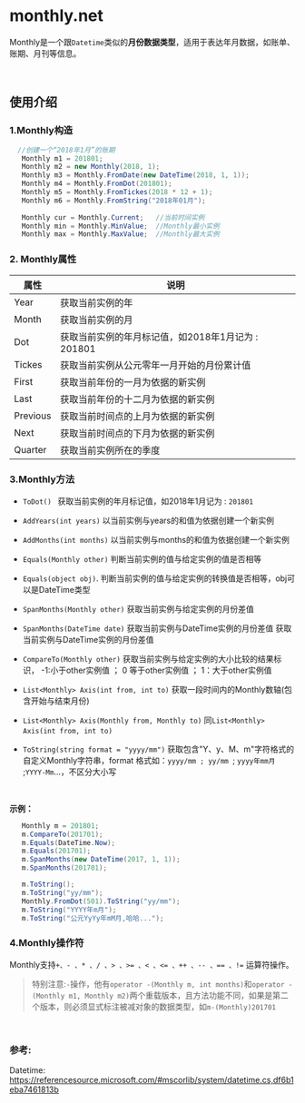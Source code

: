 # monthly.net
Monthly是一个跟`Datetime`类似的**月份数据类型**，适用于表达年月数据，如账单、账期、月刊等信息。

<br/>

## 使用介绍

### 1.Monthly构造
```c#
  //创建一个“2018年1月”的账期
   Monthly m1 = 201801;
   Monthly m2 = new Monthly(2018, 1);
   Monthly m3 = Monthly.FromDate(new DateTime(2018, 1, 1));
   Monthly m4 = Monthly.FromDot(201801);
   Monthly m5 = Monthly.FromTickes(2018 * 12 + 1);
   Monthly m6 = Monthly.FromString("2018年01月");
   
   Monthly cur = Monthly.Current;	//当前时间实例
   Monthly min = Monthly.MinValue;	//Monthly最小实例
   Monthly max = Monthly.MaxValue;	//Monthly最大实例
```

### 2. Monthly属性
|  属性    |   说明   |
| ---- | ---- |
| Year | 获取当前实例的年 |
| Month | 获取当前实例的月 |
| Dot | 获取当前实例的年月标记值，如2018年1月记为 : 201801 |
| Tickes | 获取当前实例从公元零年一月开始的月份累计值 |
| First | 获取当前年份的一月为依据的新实例 |
| Last | 获取当前年份的十二月为依据的新实例 |
| Previous | 获取当前时间点的上月为依据的新实例 |
| Next | 获取当前时间点的下月为依据的新实例 |
| Quarter | 获取当前实例所在的季度 |


### 3.Monthly方法
- `ToDot() `  获取当前实例的年月标记值，如2018年1月记为 : `201801`
  ​
- `AddYears(int years)`  以当前实例与years的和值为依据创建一个新实例

- `AddMonths(int months)`  以当前实例与months的和值为依据创建一个新实例
  ​
- `Equals(Monthly other)`  判断当前实例的值与给定实例的值是否相等
​
- `Equals(object obj)`. 判断当前实例的值与给定实例的转换值是否相等，obj可以是DateTime类型
​
- `SpanMonths(Monthly other)`  获取当前实例与给定实例的月份差值
 ​
- `SpanMonths(DateTime date)`  获取当前实例与DateTime实例的月份差值
获取当前实例与DateTime实例的月份差值
 ​
- `CompareTo(Monthly other)`  获取当前实例与给定实例的大小比较的结果标识， -1:小于other实例值 ； 0 等于other实例值 ； 1：大于other实例值
 ​
- `List<Monthly> Axis(int from, int to)`  获取一段时间内的Monthly数轴(包含开始与结束月份)
 ​
- `List<Monthly> Axis(Monthly from, Monthly to)`  同`List<Monthly> Axis(int from, int to)`
 ​
- `ToString(string format = "yyyy/mm")`  获取包含"Y、y、M、m"字符格式的自定义Monthly字符串，format 格式如：`yyyy/mm ; yy/mm `; `yyyy年mm月` ;`YYYY-Mm`...，不区分大小写

<br/>

**示例：**
```c#
   Monthly m = 201801;
   m.CompareTo(201701);            
   m.Equals(DateTime.Now);
   m.Equals(201701);
   m.SpanMonths(new DateTime(2017, 1, 1));
   m.SpanMonths(201701);

   m.ToString();
   m.ToString("yy/mm");
   Monthly.FromDot(501).ToString("yy/mm");
   m.ToString("YYYY年m月");
   m.ToString("公元YyYy年mM月,哈哈...");
```

###  4.Monthly操作符
Monthly支持`+、- 、* 、/ 、> 、>= 、< 、<= 、++ 、-- 、== 、!=` 运算符操作。
> 特别注意:`-`操作，他有`operator -(Monthly m, int months)`和`operator -(Monthly m1, Monthly m2)`两个重载版本，且方法功能不同，如果是第二个版本，则必须显式标注被减对象的数据类型，如`m-(Monthly)201701`


<br/>

### 参考:
Datetime:  https://referencesource.microsoft.com/#mscorlib/system/datetime.cs,df6b1eba7461813b	
